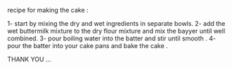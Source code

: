 recipe for making the cake :

1-  start by mixing the dry and wet ingredients in separate bowls.
2-  add the wet buttermilk mixture to the dry flour mixture and mix the bayyer until well combined.
3-  pour boiling water into the batter and stir until smooth . 
4-  pour the batter into your cake pans and bake the cake .

THANK YOU ...